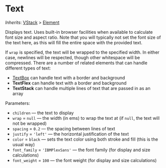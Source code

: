 # Text

*Inherits*: [VStack](/docs/VStack) > [Element](/docs/Element)

Displays text. Uses built-in browser facilities when available to calculate font size and aspect ratio. Note that you will typically not set the font size of the text here, as this will fill the entire space with the provided text.

If `wrap` is specified, the text will be wrapped to the specified width. In either case, newlines will be respected, though other whitespace will be compressed. There are a number of related elements that can handle different types of text:

- [TextBox](/docs/TextBox) can handle text with a border and background
- **TextFlex** can handle text with a border and background
- **TextStack** can handle multiple lines of text that are passed in as an array

Parameters:
- `children` — the text to display
- `wrap` = `null` — the width (in ems) to wrap the text at (if `null`, the text will not be wrapped)
- `spacing` = `0.2` — the spacing between lines of text
- `justify` = `'left'` — the horizontal justification of the text
- `color` = `black` — sets the text color using both stroke and fill (this is the usual way)
- `font_family` = `'IBMPlexSans'` — the font family (for display and size calculations)
- `font_weight` = `100` — the font weight (for display and size calculations)
